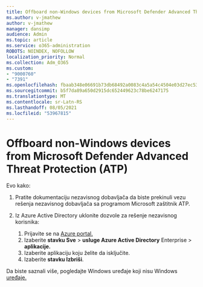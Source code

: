 ```yaml
---
title: Offboard non-Windows devices from Microsoft Defender Advanced Threat Protection (ATP)
ms.author: v-jmathew
author: v-jmathew
manager: dansimp
audience: Admin
ms.topic: article
ms.service: o365-administration
ROBOTS: NOINDEX, NOFOLLOW
localization_priority: Normal
ms.collection: Adm_O365
ms.custom:
- "9000760"
- "7391"
ms.openlocfilehash: fbaab348e06691b73db68492a0083c4a5a54c4504e03d27ec53f2a9f5047266d
ms.sourcegitcommit: b5f7da89a650d2915dc652449623c78be6247175
ms.translationtype: MT
ms.contentlocale: sr-Latn-RS
ms.lasthandoff: 08/05/2021
ms.locfileid: "53967815"
---
```

# <a name="offboard-non-windows-devices-from-microsoft-defender-advanced-threat-protection-atp"></a>Offboard non-Windows devices from Microsoft Defender Advanced Threat Protection (ATP)

Evo kako:

1. Pratite dokumentaciju nezavisnog dobavljača da biste prekinuli vezu rešenja nezavisnog dobavljača sa programom Microsoft zaštitnik ATP.
2. Iz Azure Active Directory uklonite dozvole za rešenje nezavisnog korisnika:

    1. Prijavite se na [Azure portal.](https://go.microsoft.com/fwlink/?linkid=2125612)
    1. Izaberite **stavku Sve**  >  **usluge Azure Active Directory** Enterprise  >  **aplikacije.**
    1. Izaberite aplikaciju koju želite da isključite.
    1. Izaberite **stavku Izbriši**.

Da biste saznali više, pogledajte Windows uređaje koji nisu Windows [uređaje.](https://go.microsoft.com/fwlink/?linkid=2143630)
